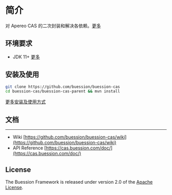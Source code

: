 # 简介

对 Apereo CAS 的二次封装和解决各依赖。[更多](https://cas.buession.com/introduction)

## 环境要求

- JDK 11+ [更多](https://cas.buession.com/requirements)

## 安装及使用

```bash
git clone https://github.com/buession/buession-cas
cd buession-cas/buession-cas-parent && mvn install
```

[更多安装及使用方式](https://cas.buession.com/installation)

## 文档
---

- Wiki [https://github.com/buession/buession-cas/wiki](https://github.com/buession/buession-cas/wiki)
- API Reference [https://cas.buession.com/doc/](https://cas.buession.com/doc/)

## License

The Buession Framework is released under version 2.0 of the [Apache License](https://www.apache.org/licenses/LICENSE-2.0).